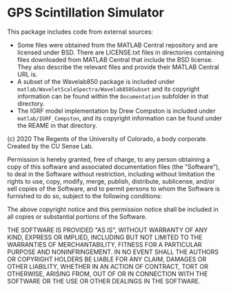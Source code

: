 # GPS Scintillation Simulator


This package includes code from external sources:

- Some files were obtained from the MATLAB Central repository and are licensed under BSD.  There are LICENSE.txt files in directories containing files downloaded from MATLAB Central that include the BSD license.  They also describe the relevant files and provide their MATLAB Central URL is.
- A subset of the Wavelab850 package is included under `matlab/WaveletScaleSpectra/Wavelab850Subset` and its copyright information can be found within the `Documentation` subfolder in that directory.
- The IGRF model implementation by Drew Compston is included under `matlab/IGRF_Compston`, and its copyright information can be found under the REAME in that directory.



(c) 2020 The Regents of the University of Colorado, a body corporate. Created by the CU Sense Lab.

Permission is hereby granted, free of charge, to any person obtaining a copy of this software and associated documentation files (the "Software"), to deal in the Software without restriction, including without limitation the rights to use, copy, modify, merge, publish, distribute, sublicense, and/or sell copies of the Software, and to permit persons to whom the Software is furnished to do so, subject to the following conditions:

The above copyright notice and this permission notice shall be included in all copies or substantial portions of the Software.

THE SOFTWARE IS PROVIDED "AS IS", WITHOUT WARRANTY OF ANY KIND, EXPRESS OR IMPLIED, INCLUDING BUT NOT LIMITED TO THE WARRANTIES OF MERCHANTABILITY, FITNESS FOR A PARTICULAR PURPOSE AND NONINFRINGEMENT. IN NO EVENT SHALL THE AUTHORS OR COPYRIGHT HOLDERS BE LIABLE FOR ANY CLAIM, DAMAGES OR OTHER LIABILITY, WHETHER IN AN ACTION OF CONTRACT, TORT OR OTHERWISE, ARISING FROM, OUT OF OR IN CONNECTION WITH THE SOFTWARE OR THE USE OR OTHER DEALINGS IN THE SOFTWARE.
